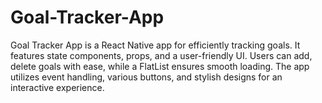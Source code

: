 # Goal-Tracker-App
Goal Tracker App is a React Native app for efficiently tracking goals. It features state components, props, and a user-friendly UI. Users can add, delete goals with ease, while a FlatList ensures smooth loading. The app utilizes event handling, various buttons, and stylish designs for an interactive experience.
